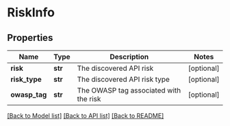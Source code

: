 # RiskInfo

## Properties
Name | Type | Description | Notes
------------ | ------------- | ------------- | -------------
**risk** | **str** | The discovered API risk | [optional] 
**risk_type** | **str** | The discovered API risk type | [optional] 
**owasp_tag** | **str** | The OWASP tag associated with the risk | [optional] 

[[Back to Model list]](../README.md#documentation-for-models) [[Back to API list]](../README.md#documentation-for-api-endpoints) [[Back to README]](../README.md)


